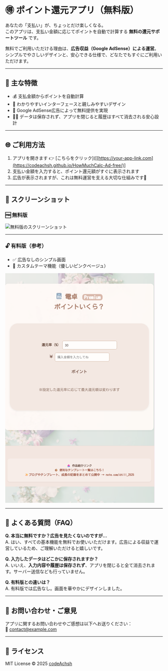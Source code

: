 # 🉐 ポイント還元アプリ（無料版）

あなたの「支払い」が、ちょっとだけ楽しくなる。  
このアプリは、支払い金額に応じてポイントを自動で計算する **無料の還元サポートツール** です。

無料でご利用いただける理由は、**広告収益（Google AdSense）による運営**。  
シンプルでやさしいデザインと、安心できる仕様で、どなたでもすぐにご利用いただけます。

---

## 📱 主な特徴

- 💰 支払金額からポイントを自動計算
- 🎨 わかりやすいインターフェースと親しみやすいデザイン
- 📢 Google AdSense広告によって無料提供を実現
- 🧘‍♀️ データは保存されず、アプリを閉じると履歴はすべて消去される安心設計

---

## 🌐 ご利用方法

1. アプリを開きます 👉 [こちらをクリック]([[https://your-app-link.com](https://codeachsh.github.io/HowMuchCalc-Ad-free/)]
2. 支払い金額を入力すると、ポイント還元額がすぐに表示されます
3. 広告が表示されますが、これは無料運営を支える大切な仕組みです🙏

---

## 👀 スクリーンショット

### 🆓 無料版

![無料版のスクリーンショット](..//assets/images/muryo-ban.png)

---

### 🔓 有料版（参考）

- ✅ 広告なしのシンプル画面  
- 🎨 カスタムテーマ機能（優しいピンクベージュ）

![有料版のスクリーンショット](./assets/images/yuryo-ban.png)


---

## 📝 よくある質問（FAQ）

**Q. 本当に無料ですか？広告を見たくないのですが…**  
A. はい、すべての基本機能を無料でお使いいただけます。広告による収益で運営しているため、ご理解いただけると嬉しいです。

**Q. 入力したデータはどこかに保存されますか？**  
A. いいえ、**入力内容や履歴は保存されず**、アプリを閉じると全て消去されます。サーバー送信なども行っていません。

**Q. 有料版との違いは？**  
A. 有料版では広告なし。画面を華やかにデザインしました。

---

## 📩 お問い合わせ・ご意見

アプリに関するお問い合わせやご感想は以下へお送りください：  
📧 contact@example.com  

---

## 📄 ライセンス

MIT License © 2025 [codeAchsh](https://github.com/ycodeAchsh)
